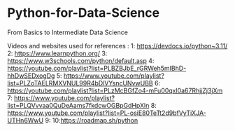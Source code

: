 # Python-for-Data-Science
From Basics to Intermediate Data Science


Videos and websites used for references :
1: https://devdocs.io/python~3.11/
2: https://www.learnpython.org/
3: https://www.w3schools.com/python/default.asp
4: https://youtube.com/playlist?list=PLBZBJbE_rGRWeh5mIBhD-hhDwSEDxogDg
5: https://www.youtube.com/playlist?list=PLZoTAELRMXVNUL99R4bDlVYsncUNvwUBB
6: https://youtube.com/playlist?list=PLzMcBGfZo4-mFu00qxl0a67RhjjZj3jXm
7: https://www.youtube.com/playlist?list=PLQVvvaa0QuDeAams7fkdcwOGBpGdHpXln
8: https://www.youtube.com/playlist?list=PL-osiE80TeTt2d9bfVyTiXJA-UTHn6WwU
9:
10:https://roadmap.sh/python
